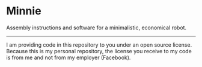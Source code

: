# Minnie
Assembly instructions and software for a minimalistic, economical robot.

---

I am providing code in this repository to you under an open source license. Because this is my personal repository, the license you receive to my code is from me and not from my employer (Facebook).
